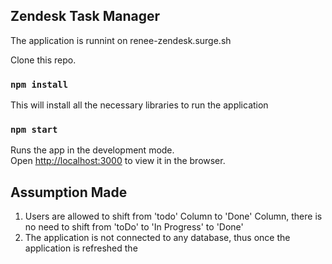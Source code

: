 ## Zendesk Task Manager

The application is runnint on renee-zendesk.surge.sh

Clone this repo. 

### `npm install`
This will install all the necessary libraries to run the application

### `npm start`

Runs the app in the development mode.<br />
Open [http://localhost:3000](http://localhost:3000) to view it in the browser.


## Assumption Made 

1. Users are allowed to shift from 'todo' Column to 'Done' Column, there is no need to shift from 'toDo' to 'In Progress' to 'Done'
2. The application is not connected to any database, thus once the application is refreshed the 


